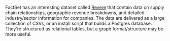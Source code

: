 FactSet has an interesting dataset called [Revere](http://www.factset.com/campaigns/revere) that contain data on supply chain relationships, geographic revenue breakdowns, and detailed industry/sector information for companies. The data are delivered as a large collection of CSVs, or an install script that builds a Postgres database. They're structured as relational tables, but a graph format/structure may be more useful.
